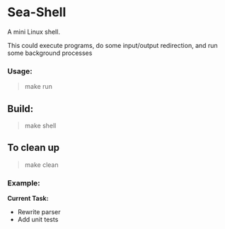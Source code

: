 Sea-Shell
=========

A mini Linux shell.

This could execute programs, do some input/output redirection, and run some background processes

### Usage:
  > make run

## Build:
  > make shell

## To clean up
  > make clean

### Example:

**Current Task:**
- Rewrite parser
- Add unit tests
